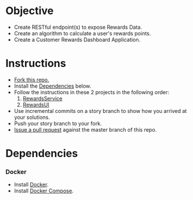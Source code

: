 # Objective

* Create RESTful endpoint(s) to expose Rewards Data.
* Create an algorithm to calculate a user's rewards points.
* Create a Customer Rewards Dashboard Application.

# Instructions

* [Fork this repo.](https://help.github.com/articles/fork-a-repo/)
* Install the [Dependencies](#dependencies) below.
* Follow the instructions in these 2 projects in the following order:
    1. [RewardsService](https://github.com/URBN-Interview/platform-services-python-test/tree/master/source/RewardsService)
    2. [RewardsUI](https://github.com/URBN-Interview/platform-services-python-test/tree/master/source/RewardsUI)
* Use incremental commits on a story branch to show how you arrived at your solutions.
* Push your story branch to your fork.
* [Issue a pull request](https://help.github.com/articles/using-pull-requests/) against the master branch of this repo.

# Dependencies

### Docker

* Install [Docker](https://docs.docker.com/engine/installation/).
* Install [Docker Compose](https://docs.docker.com/compose/install/).
